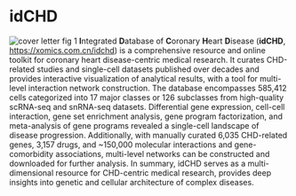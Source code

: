 # idCHD
![cover letter fig 1](https://github.com/user-attachments/assets/73e19c35-5de9-4bb6-9bf5-4cf90350b000)
**I**ntegrated **D**atabase of **C**oronary **H**eart **D**isease (**idCHD**, https://xomics.com.cn/idchd) is a comprehensive resource and online toolkit for coronary heart disease-centric medical research. It curates CHD-related studies and single-cell datasets published over decades and provides interactive visualization of analytical results, with a tool for multi-level interaction network construction. The database encompasses 585,412 cells categorized into 17 major classes or 126 subclasses from high-quality scRNA-seq and snRNA-seq datasets. Differential gene expression, cell-cell interaction, gene set enrichment analysis, gene program factorization, and meta-analysis of gene programs revealed a single-cell landscape of disease progression. Additionally, with manually curated 6,035 CHD-related genes, 3,157 drugs, and ~150,000 molecular interactions and gene-comorbidity associations, multi-level networks can be constructed and downloaded for further analysis. In summary, idCHD serves as a multi-dimensional resource for CHD-centric medical research, provides deep insights into genetic and cellular architecture of complex diseases.
